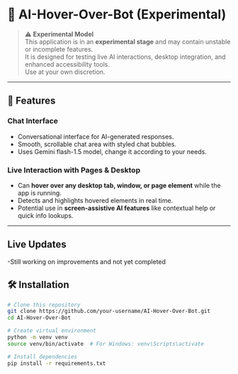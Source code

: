 # 🧪 AI-Hover-Over-Bot (Experimental)

> ⚠️ **Experimental Model**  
> This application is in an **experimental stage** and may contain unstable or incomplete features.  
> It is designed for testing live AI interactions, desktop integration, and enhanced accessibility tools.  
> Use at your own discretion.

---

## 🎯 Features

### Chat Interface
- Conversational interface for AI-generated responses.
- Smooth, scrollable chat area with styled chat bubbles.
- Uses Gemini flash-1.5 model, change it according to your needs.

### Live Interaction with Pages & Desktop
- Can **hover over any desktop tab, window, or page element** while the app is running.
- Detects and highlights hovered elements in real time.
- Potential use in **screen-assistive AI features** like contextual help or quick info lookups.

---

## Live Updates
-Still working on improvements and not yet completed

## 🛠 Installation

```bash
# Clone this repository
git clone https://github.com/your-username/AI-Hover-Over-Bot.git
cd AI-Hover-Over-Bot

# Create virtual environment
python -m venv venv
source venv/bin/activate  # For Windows: venv\Scripts\activate

# Install dependencies
pip install -r requirements.txt

